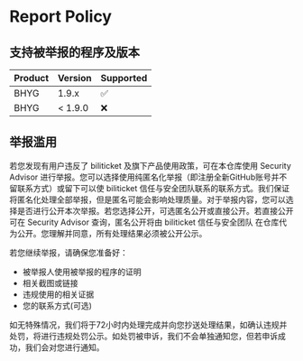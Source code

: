 # Report Policy

## 支持被举报的程序及版本

| Product | Version | Supported          |
| ------- | ------- | ------------------ |
| BHYG    | 1.9.x   | :white_check_mark: |
| BHYG    | < 1.9.0 | :x:                |

## 举报滥用

若您发现有用户违反了 biliticket 及旗下产品使用政策，可在本仓库使用 Security Advisor 进行举报。您可以选择使用纯匿名化举报（即注册全新GitHub账号并不留联系方式）或留下可以使 biliticket 信任与安全团队联系的联系方式。我们保证将匿名化处理全部举报，但是匿名可能会影响处理质量。对于举报内容，您可以选择是否进行公开本次举报。若您选择公开，可选匿名公开或直接公开。若直接公开可在 Security Advisor 查询，匿名公开将由 biliticket 信任与安全团队 在仓库代为公开。您理解并同意，所有处理结果必须被公开公示。

若您继续举报，请确保您准备好：

- 被举报人使用被举报的程序的证明
- 相关截图或链接
- 违规使用的相关证据
- 您的联系方式(可选)

如无特殊情况，我们将于72小时内处理完成并向您抄送处理结果，如确认违规并处罚，将进行违规处罚公示。如处罚被申诉，我们不会单独通知您，但若申诉成功，我们会对您进行通知。
